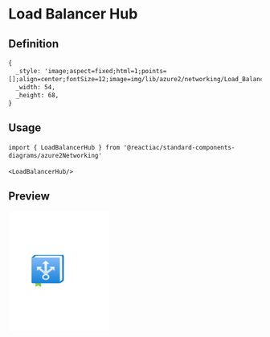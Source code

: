 # Load Balancer Hub

## Definition

```
{
  _style: 'image;aspect=fixed;html=1;points=[];align=center;fontSize=12;image=img/lib/azure2/networking/Load_Balancer_Hub.svg;strokeColor=none;',
  _width: 54,
  _height: 68,
}
```

## Usage

```
import { LoadBalancerHub } from '@reactiac/standard-components-diagrams/azure2Networking'

<LoadBalancerHub/>
```

## Preview

<img src="./load-balancer-hub.png" width="200"/>
